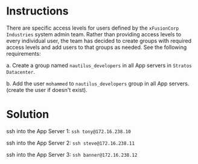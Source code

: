 # Instructions

There are specific access levels for users defined by the `xFusionCorp Industries`
 system admin team. Rather than providing access levels to every 
individual user, the team has decided to create groups with required 
access levels and add users to that groups as needed. See the following 
requirements:

a. Create a group  named `nautilus_developers` in all App servers in `Stratos Datacenter`.

b. Add the user `mohammed` to  `nautilus_developers` group in all App servers. (create the user if doesn't exist).

# Solution

ssh into the App Server 1: `ssh tony@172.16.238.10`

ssh into the App Server 2: `ssh steve@172.16.238.11`

ssh into the App Server 3: `ssh banner@172.16.238.12`
